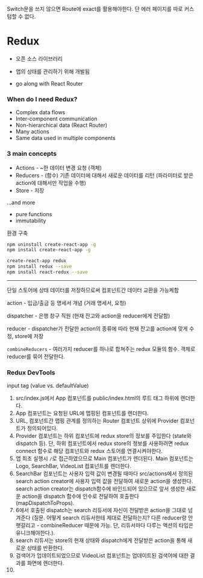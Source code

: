 Switch문을 쓰지 않으면 Route에 exact를 활용해야한다. 단 에러 페이지를 따로 커스텀할 수 없다.

# Redux

* 오픈 소스 라이브러리
* 앱의 상태를 관리하기 위해 개발됨

* go along with React Router

### When do I need Redux?

* Complex data flows
* Inter-component communication
* Non-hierarchical data (React Router)
* Many actions
* Same data used in multiple components



### 3 main concepts

* Actions - ~한 데이터 변경 요청 (객체)
* Reducers - (함수) 기존 데이터에 대해서 새로운 데이터를 리턴 (파라미터로 받은 action에 대해서만 작업을 수행)
* Store - 저장

...and more

* pure functions
* immutability

환경 구축

```bash
npm uninstall create-react-app -g
npm install create-react-app -g

create-react-app redux
npm install redux --save
npm install react-redux --save
```

---

단일 스토어에 상태 데이터를 저장하므로써 컴포넌트간 데이터 교환을 가능케함

action - 입금/출금 등 명세서 개념 (거래 명세서, 요청)

dispatcher - 은행 창구 직원 (현재 잔고와 action을 reducer에게 전달함)

reducer - dispatcher가 전달한 action의 종류에 따라 현재 잔고를 action에 맞게 수정, store에 저장

`combineReducers` - 여러가지 reducer를 하나로 합쳐주는 redux 모듈의 함수. 객체로 reducer를 묶어 전달한다.



### Redux DevTools

input tag (value vs. defaultValue)





1. src/index.js에서 App 컴포넌트를 public/index.html의 루트 태그 하위에 렌더한다.
2. App 컴포넌트는 요청된 URL에 맵핑된 컴포넌트를 렌더한다.
3. URL, 컴포넌트간 맵핑 관계를 정의하는 Router 컴포넌트 상위에 Provider 컴포넌트가 정의되어있다.
4. Provider 컴포넌트는 하위 컴포넌트에 redux store의 정보를 주입한다 (state와 dispatch 등). 단, 하위 컴포넌트에서 redux store의 정보를 사용하려면 redux connect 함수로 해당 컴포넌트와 redux 스토어를 연결시켜야한다.
5. 앱 최초 실행시 `/`로 접근하였으므로 Main 컴포넌트가 렌더된다. Main 컴포넌트는 Logo, SearchBar, VideoList 컴포넌트를 렌더한다.
6. SearchBar 컴포넌트는 사용자 입력 값이 변경될 때마다 src/actions에서 정의된 search action creator에 사용자 입력 값을 전달하여 새로운 action을 생성한다. search action creator는 dispatch함수에 바인드되어 있으므로 앞서 생성한 새로운 action을 dispatch 함수에 인수로 전달하여 호출한다 (mapDispatchToProps).
7. 6에서 호출된 dispatch는 search 리듀서에 자신이 전달받은 action을 그대로 넘겨준다 (질문. 어떻게 search 리듀서한테 제대로 전달하는지? 다른 reducer랑 안햇갈리고 - combineReducer 때문에 가능. 단, 리듀서마다 다루는 액션의 타입은 유니크해야한다.).
8. search 리듀서는 store의 현재 상태와 dispatch에게 전달받은 action을 통해 새로운 상태를 반환한다.
9. 검색어가 업데이트되었으므로 VideoList 컴포넌트는 업데이트된 검색어에 대한 결과를 화면에 렌더한다.
10. 

